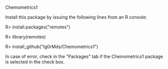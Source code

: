 Chemometrics1

Install this package by issuing the following lines from an R console:

R> install.packages("remotes")

R> library(remotes)

R> install_github("Ig0rMds/Chemometrics1")

In case of error, check in the "Packages" tab if the Chemometrics1 package is selected in the check box.
